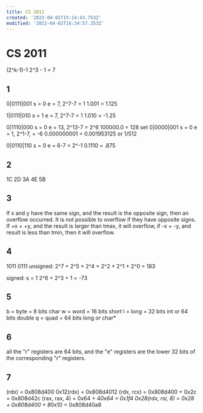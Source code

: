 ```yaml
---
title: CS 2011
created: '2022-04-01T15:14:43.753Z'
modified: '2022-04-02T16:34:57.353Z'
---
```


# CS 2011
(2^k-1)-1
2^3 - 1 = 7

## 1
0|0111|001
s = 0
e = 7, 2^7-7 = 1
1.001 = 1.125

1|0111|010
s = 1
e = 7, 2^7-7 = 1
1.010 = -1.25

0|1110|000
s = 0
e = 13, 2^13-7 = 2^6
100000.0 = 128
set
0|0000|001
s = 0
e = 1, 2^1-7, = -6
0.000000001 = 0.001953125 or 1/512

0|0110|110
s = 0
e = 6-7 = 2^-1
0.1110 = .875

## 2
1C
2D
3A
4E
5B

## 3
If x and y have the same sign, and the result is the opposite sign, then an overflow occurred. It is not possible to overflow if they have opposite signs. If +x + +y, and the result is larger than tmax, it will overflow, if -x + -y, and result is less than tmin, then it will overflow.

## 4
1011 0111
unsigned: 2^7 + 2^5 + 2^4 + 2^2 + 2^1 + 2^0 = 183

signed: 
s = 1
2^6 + 2^3 + 1 = -73

## 5
b = byte = 8 bits char
w = word = 16 bits short
l = long = 32 bits int or 64 bits double
q = quad = 64 bits long or char*

## 6
all the "r" registers are 64 bits, and the "e" registers are the lower 32 bits of the corresponding "r" registers.

## 7
(rdx) = 0x808d400
0x12(rdx) = 0x808d4012
(rdx, rcx) = 0x808d400 + 0x2c = 0x808d42c
(rax, rax, 4) = 0x64 + 4*0x64 = 0x1f4
0x28(rdx, rsi, 8) = 0x28 + 0x808d400 + 8*0x10 = 0x808d40a8











